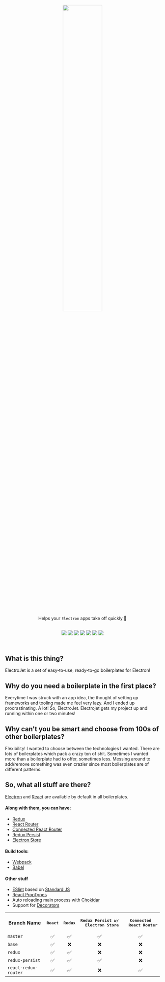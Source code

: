 <p align="center"><img width=50.5% src="https://i.ibb.co/f4Yk797/Group-1.png"></p>

<div align="center">
  Helps your <code>Electron</code> apps take off quickly 🚀
  <br />
  <br />
  <p align="center">
    <img src="https://img.shields.io/badge/Electron-4.0.0.-74b1be.svg" />
    <img src="https://img.shields.io/badge/React-16.7.0-61dafb.svg" />
    <img src="https://img.shields.io/badge/Redux-4.0.1-7643c0.svg" />
    <img src="https://img.shields.io/badge/ReduxPersist-5.10.0-e74c3c.svg" />
    <img src="https://img.shields.io/badge/ReactRouter-4.3.1-d40000.svg" />
    <img src="https://img.shields.io/badge/Webpack-4.28.2-1670b4.svg" />
    <img src="https://img.shields.io/badge/Babel-7.2.2-f5da55.svg" />
  </p>
</div>
<br />

<h2>What is this thing?</h2>
ElectroJet is a set of easy-to-use, ready-to-go boilerplates for Electron!
  
<h2>Why do you need a boilerplate in the first place?</h2>
Everytime I was struck with an app idea, the thought of setting up frameworks and tooling made me feel very lazy. And I ended up procrastinating. A lot! So, ElectroJet. Electrojet gets my project up and running within one or two minutes!
                            
<h2>Why can't you be smart and choose from 100s of other boilerplates?</h2>
 Flexibility! I wanted to choose between the technologies I wanted. There are lots of boilerplates which pack a crazy ton of shit. Sometimes I wanted more than a boilerplate had to offer, sometimes less. Messing around to add/remove something was even crazier since most boilerplates are of different patterns.

<h2>So, what all stuff are there?</h2>

<a href="https://electronjs.org">Electron</a> and <a href="http://reactjs.org">React</a> are available by default in all boilerplates.<br>
<h4>Along with them, you can have: <br></h4>
<ul>
<li><a href="https://redux.js.org">Redux</a><br></li>
<li><a href="https://reacttraining.com/react-router/web/guides/quick-start">React Router</a><br></li>
<li><a href="https://github.com/supasate/connected-react-router">Connected React Router</a><br></li>
<li><a href="https://github.com/rt2zz/redux-persist">Redux Persist</a><br></li>
<li><a href="https://github.com/sindresorhus/electron-store">Electron Store</a><br></li>
</ul>

<h4>Build tools:<br></h4>
<ul>
<li><a href="https://webpack.js.org/">Webpack</a><br></li>
<li><a href="https://babeljs.io/">Babel</a><br></li>
</ul>

<h4>Other stuff<br></h4>
<ul>
<li><a href="https://eslint.org/">ESlint</a> based on <a href="https://standardjs.com/">Standard JS</a><br></li>
<li><a href="https://reactjs.org/docs/typechecking-with-proptypes.html">React PropTypes</a><br></li>
<li>Auto reloading main process with <a href="https://github.com/paulmillr/chokidar">Chokidar</a><br>
<li>Support for <a href="https://babeljs.io/docs/en/next/babel-plugin-proposal-decorators.html">Decorators</a></li>
</ul>

<center>
<table>
  <th>Branch Name</th>
  <th><pre>React</pre></th>
  <th><pre>Redux</pre></th>
  <th><pre>Redux Persist w/
  Electron Store</pre></th>
  <th><pre>Connected
  React Router</pre></th>
  <tr>
    <td><code>master</code></td>
    <td align="center">✅</td>
    <td align="center">✅</td>
    <td align="center">✅</td>
    <td align="center">✅</td>
  </tr
  <tr>
    <td><code>base</code></td>
    <td align="center">✅</td>
    <td align="center">❌</td>
    <td align="center">❌</td>
    <td align="center">❌</td>
  </tr
  <tr>
    <td><code>redux</code></td>
    <td align="center">✅</td>
    <td align="center">✅</td>
    <td align="center">❌</td>
    <td align="center">❌</td>
  </tr>
  <tr>
    <td><code>redux-persist</code></td>
    <td align="center">✅</td>
    <td align="center">✅</td>
    <td align="center">✅</td>
    <td align="center">❌</td>
  </tr>
  <tr>
    <td><code>react-redux-router</code></td>
    <td align="center">✅</td>
    <td align="center">✅</td>
    <td align="center">❌</td>
    <td align="center">✅</td>
  </tr>
</table>
</center>
